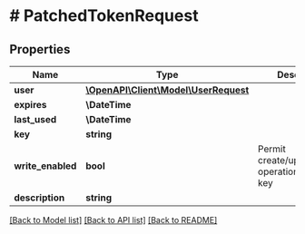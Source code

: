 # # PatchedTokenRequest

## Properties

Name | Type | Description | Notes
------------ | ------------- | ------------- | -------------
**user** | [**\OpenAPI\Client\Model\UserRequest**](UserRequest.md) |  | [optional]
**expires** | **\DateTime** |  | [optional]
**last_used** | **\DateTime** |  | [optional]
**key** | **string** |  | [optional]
**write_enabled** | **bool** | Permit create/update/delete operations using this key | [optional]
**description** | **string** |  | [optional]

[[Back to Model list]](../../README.md#models) [[Back to API list]](../../README.md#endpoints) [[Back to README]](../../README.md)
